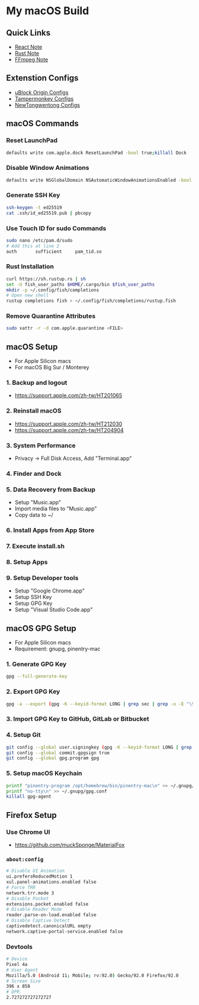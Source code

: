 # My macOS Build

## Quick Links

- [React Note](react/README.md)
- [Rust Note](rust/README.md)
- [FFmpeg Note](ffmpeg/README.md)

## Extenstion Configs

- [uBlock Origin Configs](https://raw.githubusercontent.com/Florencea/my-macos-build/main/configs/ublock-advanced.txt)
- [Tampermonkey Configs](https://github.com/Florencea/my-macos-build/raw/main/configs/tampermonkey-backup.txt)
- [NewTongwentong Configs](https://github.com/Florencea/my-macos-build/raw/main/configs/tongwentang-pref.json)

## macOS Commands

### Reset LaunchPad

```bash
defaults write com.apple.dock ResetLaunchPad -bool true;killall Dock
```

### Disable Window Animations

```bash
defaults write NSGlobalDomain NSAutomaticWindowAnimationsEnabled -bool NO
```

### Generate SSH Key

```bash
ssh-keygen -t ed25519
cat .ssh/id_ed25519.pub | pbcopy
```

### Use Touch ID for sudo Commands

```bash
sudo nano /etc/pam.d/sudo
# Add this at line 2
auth       sufficient     pam_tid.so
```

### Rust Installation

```bash
curl https://sh.rustup.rs | sh
set -U fish_user_paths $HOME/.cargo/bin $fish_user_paths
mkdir -p ~/.config/fish/completions
# Open new shell
rustup completions fish > ~/.config/fish/completions/rustup.fish
```

### Remove Quarantine Attributes

```bash
sudo xattr -r -d com.apple.quarantine <FILE>
```

## macOS Setup

- For Apple Silicon macs
- For macOS Big Sur / Monterey

### 1. Backup and logout

- <https://support.apple.com/zh-tw/HT201065>

### 2. Reinstall macOS

- <https://support.apple.com/zh-tw/HT212030>
- <https://support.apple.com/zh-tw/HT204904>

### 3. System Performance

- Privacy -> Full Disk Access, Add "Terminal.app"

### 4. Finder and Dock

### 5. Data Recovery from Backup

- Setup "Music.app"
- Import media files to "Music.app"
- Copy data to ~/

### 6. Install Apps from App Store

### 7. Execute install.sh

### 8. Setup Apps

### 9. Setup Developer tools

- Setup "Google Chrome.app"
- Setup SSH Key
- Setup GPG Key
- Setup "Visual Studio Code.app"

## macOS GPG Setup

- For Apple Silicon macs
- Requirement: gnupg, pinentry-mac

### 1. Generate GPG Key

```bash
gpg --full-generate-key
```

### 2. Export GPG Key

```bash
gpg -a --export (gpg -K --keyid-format LONG | grep sec | grep -o -E "\S{16}\s") | pbcopy
```

### 3. Import GPG Key to GitHub, GitLab or Bitbucket

### 4. Setup Git

```bash
git config --global user.signingkey (gpg -K --keyid-format LONG | grep sec | grep -o -E "\S{16}\s")
git config --global commit.gpgsign true
git config --global gpg.program gpg
```

### 5. Setup macOS Keychain

```bash
printf "pinentry-program /opt/homebrew/bin/pinentry-mac\n" >> ~/.gnupg/gpg-agent.conf
printf "no-tty\n" >> ~/.gnupg/gpg.conf
killall gpg-agent
```

## Firefox Setup

### Use Chrome UI

- <https://github.com/muckSponge/MaterialFox>

### `about:config`

```bash
# Disable UI Animation
ui.prefersReducedMotion 1
xul.panel-animations.enabled false
# Force TRR
network.trr.mode 3
# Disable Pocket
extensions.pocket.enabled false
# Disable Reader Mode
reader.parse-on-load.enabled false
# Disable Captive Detect
captivedetect.canonicalURL empty
network.captive-portal-service.enabled false
```

### Devtools

```bash
# Device
Pixel 4a
# User Agent
Mozilla/5.0 (Android 11; Mobile; rv:92.0) Gecko/92.0 Firefox/92.0
# Screen Size
396 x 858
# DPR
2.727272727272727
```
